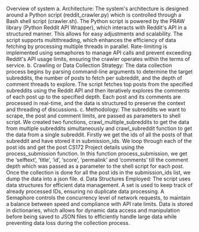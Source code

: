 Overview of system
a. Architecture:
The system's architecture is designed around a Python script (reddit_crawler.py)
which is controlled through a Bash shell script (crawler.sh). The Python script is powered
by the PRAW library (Python Reddit API Wrapper), which interacts with Reddit's API in
a structured manner. This allows for easy adjustments and scalability. The script supports
multithreading, which enhances the efficiency of data fetching by processing multiple
threads in parallel. Rate-limiting is implemented using semaphores to manage API calls
and prevent exceeding Reddit's API usage limits, ensuring the crawler operates within the
terms of service.
b. Crawling or Data Collection Strategy:
The data collection process begins by parsing command-line arguments to
determine the target subreddits, the number of posts to fetch per subreddit, and the depth
of comment threads to explore. The script fetches top posts from the specified subreddits
using the Reddit API and then iteratively explores the comments of each post up to the
specified depth. Each post and its comments are processed in real-time, and the data is
structured to preserve the context and threading of discussions.
c. Methodology:
The subreddits we want to scrape, the post and comment limits, are passed as
parameters to shell script. We created two functions, crawl_multiple_subreddits to get the
data from multiple subreddits simultaneously and crawl_subreddit function to get the
data from a single subreddit. Firstly we get the ids of all the posts of that subreddit and
have stored it in submission_ids. We loop through each of the post ids and get the post
CS172 Project
details using the process_submission function. In this function process_submission, we
get the ‘selftext’, ‘title’, ‘id’, ‘score’, ‘permalink’ and ‘comments’ till the comment depth
which was passed as a parameter to the shell script for each post. Once the collection is
done for all the post ids in the submission_ids list, we dump the data into a json file.
d. Data Structures Employed:
The script uses data structures for efficient data management. A set is used to
keep track of already processed IDs, ensuring no duplicate data processing. A Semaphore
controls the concurrency level of network requests, to maintain a balance between speed
and compliance with API rate limits. Data is stored in dictionaries, which allows for
dynamic data access and manipulation before being saved to JSON files to efficiently
handle large data while preventing data loss during the collection process.
